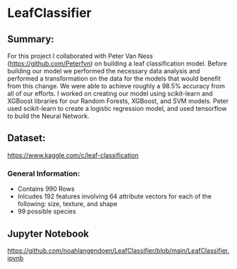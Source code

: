 # LeafClassifier

## Summary:

For this project I collaborated with Peter Van Ness (https://github.com/Peterfvn) on building a leaf classification model. Before building our model we performed the necessary data analysis and performed a transformation on the data for the models that would benefit from this change. We were able to achieve roughly a 98.5% accuracy from all of our efforts. I worked on creating our model using scikit-learn and XGBoost libraries for our Random Forests, XGBoost, and SVM models. Peter used scikit-learn to create a logistic regression model, and used tensorflow to build the Neural Network.

## Dataset: 

https://www.kaggle.com/c/leaf-classification

### General Information:

* Contains 990 Rows
* Inlcudes 192 features involving 64 attribute vectors for each of the following: size, texture, and shape
* 99 possible species

## Jupyter Notebook

https://github.com/noahlangendoen/LeafClassifier/blob/main/LeafClassifier.ipynb
